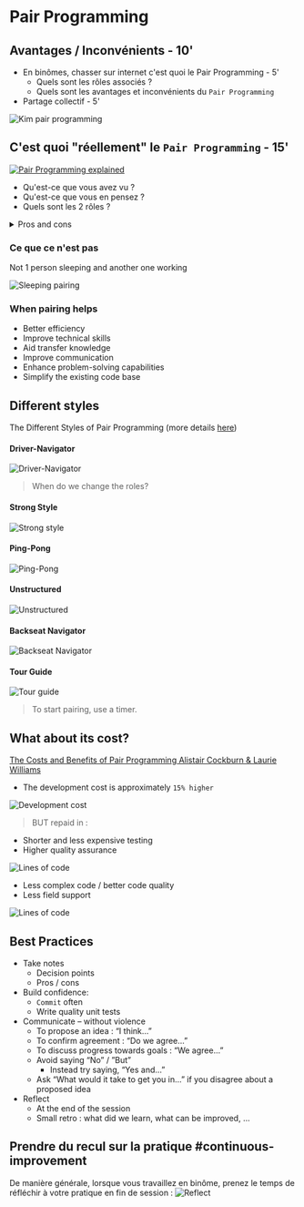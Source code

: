 # Pair Programming
## Avantages / Inconvénients - 10'
- En binômes, chasser sur internet c'est quoi le Pair Programming - 5'
    - Quels sont les rôles associés ?
    - Quels sont les avantages et inconvénients du `Pair Programming`
- Partage collectif - 5'

![Kim pair programming](img/kim.webp)

## C'est quoi "réellement" le `Pair Programming` - 15'
[![Pair Programming explained](img/pair-programming-explained.webp)](https://youtu.be/ET3Q6zNK3Io)

- Qu'est-ce que vous avez vu ?
- Qu'est-ce que vous en pensez ?
- Quels sont les 2 rôles ?

<details>
  <summary markdown='span'>
  Pros and cons
  </summary>

| Pros                                           | Cons                 |
|------------------------------------------------|----------------------|
| Instantly shared best practices / knowledge    | Tiring               |
| Improved design / code quality                 | Can create frictions |
| Fewer mistakes                                 |                      |
| Faster on-boarding                             |                      |
| Increase moral / confidence                    |                      |
| Increase team cohesion / collective ownership  |                      |
| Instant code reviews (shortest feedback loops) |                      |

</details>

### Ce que ce n'est pas
Not 1 person sleeping and another one working

![Sleeping pairing](img/sleeping.webp)

### When pairing helps
- Better efficiency
- Improve technical skills
- Aid transfer knowledge
- Improve communication
- Enhance problem-solving capabilities
- Simplify the existing code base

## Different styles
The Different Styles of Pair Programming (more details [here](https://www.drovio.com/blog/the-different-styles-of-pair-programming/))

#### Driver-Navigator
![Driver-Navigator](img/driver-navigator.webp)

> When do we change the roles?

#### Strong Style
![Strong style](img/strong-style.webp)

#### Ping-Pong
![Ping-Pong](img/ping-pong.webp)

#### Unstructured
![Unstructured](img/unstructured-pairing.webp)

#### Backseat Navigator
![Backseat Navigator](img/backseat-navigator.webp)

#### Tour Guide
![Tour guide](img/tour-guide.webp)

> To start pairing, use a timer.

## What about its cost?
[The Costs and Benefits of Pair Programming Alistair Cockburn & Laurie Williams](https://www.researchgate.net/publication/2333697_The_Costs_and_Benefits_of_Pair_Programming)
- The development cost is approximately `15% higher`

![Development cost](img/costs.webp)

> BUT repaid in :

- Shorter and less expensive testing
- Higher quality assurance

![Lines of code](img/test-cases.webp)

- Less complex code / better code quality
- Less field support

![Lines of code](img/lines-of-code.webp)

## Best Practices
- Take notes
    - Decision points
    - Pros / cons
- Build confidence:
    - `Commit` often
    - Write quality unit tests
- Communicate – without violence
    - To propose an idea : “I think...”
    - To confirm agreement : “Do we agree...”
    - To discuss progress towards goals : “We agree...”
    - Avoid saying “No” / ”But”
        - Instead try saying, “Yes and...”
    - Ask “What would it take to get you in...” if you disagree about a proposed idea
- Reflect
    - At the end of the session
    - Small retro : what did we learn, what can be improved, ...

## Prendre du recul sur la pratique #continuous-improvement
De manière générale, lorsque vous travaillez en binôme, prenez le temps de réfléchir à votre pratique en fin de session :
![Reflect](img/reflect.webp)